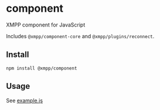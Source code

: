 # component

XMPP component for JavaScript

Includes `@xmpp/component-core` and `@xmpp/plugins/reconnect`.

## Install

```
npm install @xmpp/component
```

## Usage

See [example.js](https://github.com/xmppjs/xmpp.js/tree/master/packages/component/example.js)

